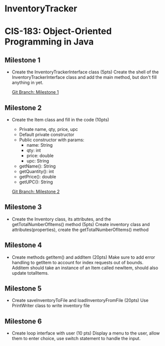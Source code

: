 # InventoryTracker
# CIS-183: Object-Oriented Programming in Java

## Milestone 1
* Create the InventoryTrackerInterface class (5pts)
Create the shell of the InventoryTrackerInterface class and add the main method, but don't fill anything in yet.

    [Git Branch: Milestone 1](https://github.com/MJBlack23/InventoryTracker/tree/Milestone-1)

## Milestone 2
* Create the Item class and fill in the code (10pts)
    * Private name, qty, price, upc
    * Default private constructor
    * Public constructor with params:
        * name: String
        * qty: int
        * price: double
        * upc: String
    * getName(): String
    * getQuantity(): int
    * getPrice(): double
    * getUPC(): String
 
    [Git Branch: Milestone 2](https://github.com/MJBlack23/InventoryTracker/tree/Milestone-2)

 ## Milestone 3
 * Create the Inventory class, its attributes, and the getTotalNumberOfItems() method (5pts)
 Create inventory class and attributes(properties), create the getTotalNumberOfItems() method
 
 ## Milestone 4
 * Create methods getItem() and addItem (20pts)
 Make sure to add error handling to getItem to account for index requests out of bounds. Additem should take an instance 
 of an Item called newItem, should also update totalItems.
 
 ## Milestone 5
 * Create saveInventoryToFile and loadInventoryFromFile (20pts)
 Use PrintWriter class to write inventory file
 
 ## Milestone 6
 * Create loop interface with user (10 pts)
 Display a menu to the user, allow them to enter choice, use switch statement to handle the input.
